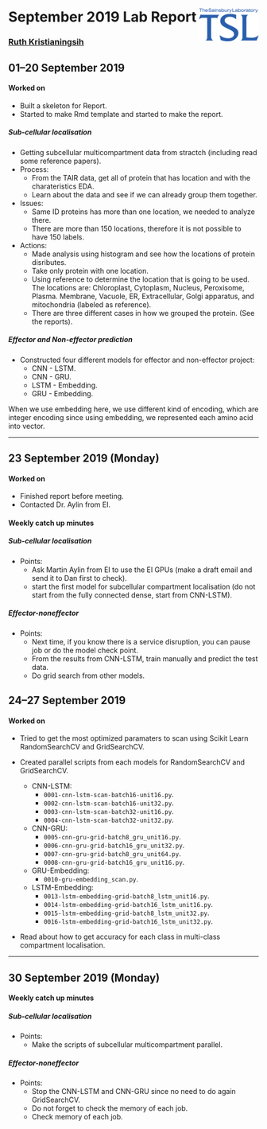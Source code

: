 
# September 2019 Lab Report <img src="figures/tsl-logo.png" align="right" width="120" />

### [Ruth Kristianingsih](https://github.com/ruthkr)

## 01–20 September 2019

<!-- Commits: `#r gitlogr::get_git_commit_count(curr_date)` -->

#### Worked on

  - Built a skeleton for Report.
  - Started to make Rmd template and started to make the report.

##### Sub-cellular localisation

  - Getting subcellular multicompartment data from stractch (including
    read some reference papers).
  - Process:
      - From the TAIR data, get all of protein that has location and
        with the charateristics EDA.
      - Learn about the data and see if we can already group them
        together.
  - Issues:
      - Same ID proteins has more than one location, we needed to
        analyze there.
      - There are more than 150 locations, therefore it is not possible
        to have 150 labels.
  - Actions:
      - Made analysis using histogram and see how the locations of
        protein disributes.
      - Take only protein with one location.
      - Using reference to determine the location that is going to be
        used. The locations are: Chloroplast, Cytoplasm, Nucleus,
        Peroxisome, Plasma. Membrane, Vacuole, ER, Extracellular, Golgi
        apparatus, and mitochondria (labeled as reference).
      - There are three different cases in how we grouped the protein.
        (See the reports).

##### Effector and Non-effector prediction

  - Constructed four different models for effector and non-effector
    project:
      - CNN - LSTM.
      - CNN - GRU.
      - LSTM - Embedding.
      - GRU - Embedding.

When we use embedding here, we use different kind of encoding, which are
integer encoding since using embedding, we represented each amino acid
into vector.

-----

## 23 September 2019 (Monday)

<!-- Commits: `#r gitlogr::get_git_commit_count(curr_date)` -->

#### Worked on

  - Finished report before meeting.
  - Contacted Dr. Aylin from EI.

#### Weekly catch up minutes

##### Sub-cellular localisation

  - Points:
      - Ask Martin Aylin from EI to use the EI GPUs (make a draft email
        and send it to Dan first to check).
      - start the first model for subcellular compartment localisation
        (do not start from the fully connected dense, start from
        CNN-LSTM).

##### Effector-noneffector

  - Points:
      - Next time, if you know there is a service disruption, you can
        pause job or do the model check point.
      - From the results from CNN-LSTM, train manually and predict the
        test data.
      - Do grid search from other models.

## 24–27 September 2019

<!-- Commits: `#r gitlogr::get_git_commit_count(curr_date)` -->

#### Worked on

  - Tried to get the most optimized paramaters to scan using Scikit
    Learn RandomSearchCV and GridSearchCV.

  - Created parallel scripts from each models for RandomSearchCV and
    GridSearchCV.
    
      - CNN-LSTM:
          - `0001-cnn-lstm-scan-batch16-unit16.py`.
          - `0002-cnn-lstm-scan-batch16-unit32.py`.
          - `0003-cnn-lstm-scan-batch32-unit16.py`.
          - `0004-cnn-lstm-scan-batch32-unit32.py`.
      - CNN-GRU:
          - `0005-cnn-gru-grid-batch8_gru_unit16.py`.
          - `0006-cnn-gru-grid-batch16_gru_unit32.py`.
          - `0007-cnn-gru-grid-batch8_gru_unit64.py`.
          - `0008-cnn-gru-grid-batch16_gru_unit16.py`.
      - GRU-Embedding:
          - `0010-gru-embedding_scan.py`.
      - LSTM-Embedding:
          - `0013-lstm-embedding-grid-batch8_lstm_unit16.py`.
          - `0014-lstm-embedding-grid-batch16_lstm_unit16.py`.
          - `0015-lstm-embedding-grid-batch8_lstm_unit32.py`.
          - `0016-lstm-embedding-grid-batch16_lstm_unit32.py`.

  - Read about how to get accuracy for each class in multi-class
    compartment localisation.

-----

## 30 September 2019 (Monday)

<!-- Commits: `#r gitlogr::get_git_commit_count(curr_date)` -->

#### Weekly catch up minutes

##### Sub-cellular localisation

  - Points:
      - Make the scripts of subcellular multicompartment parallel.

##### Effector-noneffector

  - Points:
      - Stop the CNN-LSTM and CNN-GRU since no need to do again
        GridSearchCV.
      - Do not forget to check the memory of each job.
      - Check memory of each job.
